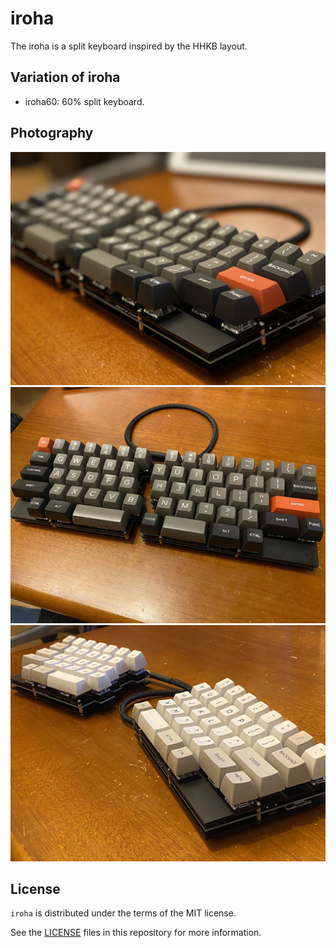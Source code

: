 # iroha

The iroha is a split keyboard inspired by the HHKB layout.

## Variation of iroha

- iroha60:
 60% split keyboard.

## Photography

![iroha60](docs/images/iroha60_blk_001.jpg)
![iroha60](docs/images/iroha60_blk_002.jpg)
![iroha60](docs/images/iroha60_wh_001.jpg)

## License

`iroha` is distributed under the terms of the MIT license.

See the [LICENSE](LICENSE) files in this repository for more information.

